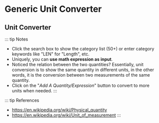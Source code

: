 <script setup>
  import CalcPicker from '../components/calc-picker.vue'

  const faceAreaData = [
    { id: 2, title: 'Length', calcUrl: 'c-20220728.011900184-e3d-03b481-5369c6' },
    { id: 3, title: 'Mass', calcUrl: 'c-20220728.011324260-e3d-01d402-589921' },
    { id: 4, title: 'Time', calcUrl: 'c-20220728.043836382-e3d-0ee42b-54da50' },
    { id: 5, title: 'Electric Current', calcUrl: 'c-20220728.043950699-e3d-07a411-5318aa' },

    { id: 6, title: 'Temperature', calcUrl: 'c-20220728.044049173-e3d-0bb411-525ab6' },
    { id: 7, title: 'Amount of Substance', calcUrl: 'c-20220728.044200572-e3d-0b043a-5798e5' },
    { id: 8, title: 'Luminous Intensity', calcUrl: 'c-20220728.044349598-e3d-06f400-55eb36' },
    { id: 9, title: 'Acceleration', calcUrl: 'c-20220728.044458560-e3d-0934e5-5339a5' },
    { id: 10, title: 'Velocity (Angular)', calcUrl: 'c-20220728.044621337-e3d-0b6454-566b75' },

    { id: 11, title: 'Acceleration (Angular)', calcUrl: 'c-20220728.045209677-e3d-0f14bd-5c2a71' },
    { id: 12, title: 'Illuminance', calcUrl: 'c-20220728.045216215-e3d-07d403-522b8f' },
    { id: 13, title: 'Frequency', calcUrl: 'c-20220728.045222683-e3d-09d47f-59c8cb' },
    { id: 14, title: 'Area', calcUrl: 'c-20220728.045231781-e3d-0f448c-5cca7d' },
    { id: 15, title: 'Volume', calcUrl: 'c-20220728.045241604-e3d-0884e9-539b5c' },
    
    { id: 16, title: 'Polar Moment of Inertia', calcUrl: 'c-20220728.045247859-e3d-08f42b-59da9c' },
    { id: 17, title: 'Force', calcUrl: 'c-20220728.045254645-e3d-09a4d4-580a74' },
    { id: 18, title: 'Angle', calcUrl: 'c-20220728.045259316-e3d-013412-596bdb' },
    { id: 19, title: 'Solid Angle', calcUrl: 'c-20220728.045304527-e3d-0b4458-5989ef' },
    { id: 20, title: 'Density', calcUrl: 'c-20220728.045310661-e3d-0cc425-5a2a84' },

    { id: 21, title: 'Energy', calcUrl: 'c-20220728.045319253-e3d-0634fe-5ed8f0' },
    { id: 22, title: 'Power', calcUrl: 'c-20220728.045323402-e3d-00d498-5ea8b6' },
    { id: 23, title: 'Torque / Moment of Force', calcUrl: 'c-20220728.045328371-e3d-0b1442-564a87' },
    { id: 24, title: 'Pressure/Stress', calcUrl: 'c-20220728.045333851-e3d-095457-52aae4' },    
    { id: 25, title: 'Uniformly Distributed (Uniform Line) Load', calcUrl: 'c-20220728.045338453-e3d-0d8497-5159c8' },
    
    { id: 26, title: 'Flow Rate (Volume)', calcUrl: 'c-20220728.045342731-e3d-04a4b7-537bd3' },
    { id: 27, title: 'Flow Rate (Mass)', calcUrl: 'c-20220728.045347383-e3d-08847e-576bd2' },
    { id: 28, title: 'Speed / Velocity (Linear)', calcUrl: 'c-20220728.045351733-e3d-0364fd-5ddb99' },
    { id: 29, title: 'Fuel Heat Value (Mass)', calcUrl: 'c-20220728.045357273-e3d-08c433-577a68' },
    { id: 30, title: 'Fuel Heat Value (Volume)', calcUrl: 'c-20220728.045406089-e3d-0d544d-529bf7' },
    
    { id: 31, title: 'Mass Heat Capacity', calcUrl: 'c-20220728.045412686-e3d-001440-5ffabb' },
    { id: 32, title: 'Viscosity - Absolute/Dynamic(μ)', calcUrl: 'c-20220728.045417101-e3d-0f540b-5a2b06' },
    { id: 33, title: 'Viscosity - Kinematic', calcUrl: 'c-20220728.045423989-e3d-00b463-502b2c' },
    { id: 34, title: 'Linear Thermal Expansion Coefficient', calcUrl: 'c-20220728.045428927-e3d-0a6443-535846' },
    { id: 35, title: 'Electrical Charge', calcUrl: 'c-20220728.045433229-e3d-0e043a-55d8a9' },
    
    { id: 36, title: 'Electrical Potential Difference (Voltage)', calcUrl: 'c-20220728.045438039-e3d-0934fb-5cf897' },
    { id: 37, title: 'Electrical Resistance(Impedance)', calcUrl: 'c-20220728.045442767-e3d-06346a-5f490d' },
    { id: 38, title: 'Electrical Capacitance', calcUrl: 'c-20220728.045447030-e3d-068475-5559e7' },
    { id: 39, title: 'Electrical Inductance', calcUrl: 'c-20220728.045452825-e3d-05140e-5bc85e' },
    { id: 40, title: 'Electrical Conductance', calcUrl: 'c-20220728.045459003-e3d-09b4c9-5c781c' },
    
    { id: 41, title: 'Magnetic Flux', calcUrl: 'c-20220728.045956511-e3d-0f34f8-565ab5' },
    { id: 42, title: 'Luminous Flux', calcUrl: 'c-20220728.050003221-e3d-0b94ad-57788e' },
    { id: 43, title: 'Magnetic Flux Density', calcUrl: 'c-20220728.050007133-e3d-00f4c0-57386c' },
    { id: 44, title: 'Katalytic Activity', calcUrl: 'c-20220728.050012599-e3d-00c446-5f5856' },
    { id: 45, title: 'Radioactivity', calcUrl: 'c-20220728.050017187-e3d-0164c6-57292b' },
    
    { id: 46, title: 'Absorbed Dose of Ionizing Radiation', calcUrl: 'c-20220728.050021835-e3d-094461-56683d' },
    { id: 47, title: 'Equivalent Dose of Ionizing Radiation', calcUrl: 'c-20220728.050025688-e3d-0ba449-53babe' },
    { id: 48, title: 'Volumetric Displacement', calcUrl: 'c-20220728.050029588-e3d-027421-5d99ca' },
    { id: 49, title: 'Fuel Economy', calcUrl: 'c-20220728.050034576-e3d-0bf4e4-5d28c2' },
    { id: 50, title: 'Fuel Consumption', calcUrl: 'c-20220728.050040935-e3d-087476-5a6b20' },
    
    { id: 51, title: 'New Energy Economy (MPGe)', calcUrl: 'c-20220728.050044907-e3d-0f3425-5b093b' },
    { id: 52, title: 'New Energy Consumption', calcUrl: 'c-20220728.050050081-e3d-07d4b1-5f9a67' },
    { id: 53, title: 'Baud Rate', calcUrl: 'c-20220808.224913474-e3d-0e549b-5e5b30' },
    
    
  ];

</script>

# Generic Unit Converter

## Unit Converter
<CalcPicker :calcsData="faceAreaData" :iframeHeight="450"></CalcPicker>

::: tip Notes
- Click the search box to show the category list (50+) or enter category keywords like "LEN" for "Length", etc.
- Uniquely, you can **use math expression as input**.
- Noticed the relation between the two quantities? Essentially, unit conversion is to show the same quantity in different units, in the other words, it is the conversion between two measurements of the same quantity.
- Click on the "*Add A Quantity/Expression*" button to convert to more units when needed.
:::

::: tip References
- https://en.wikipedia.org/wiki/Physical_quantity
- https://en.wikipedia.org/wiki/Unit_of_measurement
:::